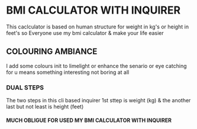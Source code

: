# BMI CALCULATOR WITH INQUIRER
This caclculator is based on human structure for weight in kg's or height in feet's so Everyone use my bmi calculator & make your life easier
## COLOURING AMBIANCE
I add some colours init to limelight or enhance the senario or eye catching for u means something interesting not boring at all
### DUAL STEPS 
The two steps in this cli based inquirer 1st sttep is weight (kg) & the another last but not least is height (feet)
#### MUCH OBLIGUE FOR USED MY BMI CALCULATOR WITH INQUIRER
